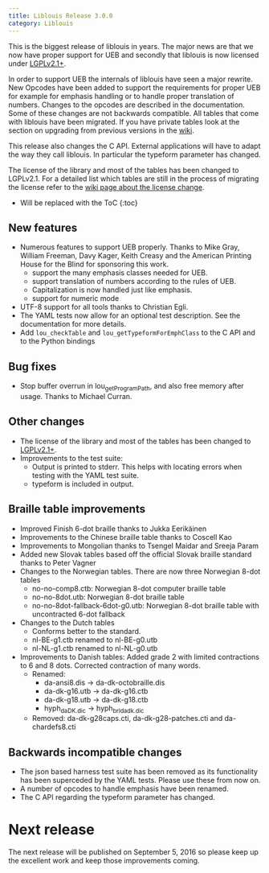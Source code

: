 ```yaml
---
title: Liblouis Release 3.0.0
category: Liblouis
---
```


This is the biggest release of liblouis in years. The major news are
that we now have proper support for UEB and secondly that liblouis is
now licensed under
[LGPLv2.1+](https://www.gnu.org/licenses/old-licenses/lgpl-2.1.html).

In order to support UEB the internals of liblouis have seen a major
rewrite. New Opcodes have been added to support the requirements for
proper UEB for example for emphasis handling or to handle proper
translation of numbers. Changes to the opcodes are described in the
documentation. Some of these changes are not backwards compatible. All
tables that come with liblouis have been migrated. If you have private
tables look at the section on upgrading from previous versions in the
[wiki](https://github.com/liblouis/liblouis/wiki/Emphasis-Opcodes#upgrade-from-previous-versions).

This release also changes the C API. External applications will have
to adapt the way they call liblouis. In particular the typeform
parameter has changed.

The license of the library and most of the tables has been changed to
LGPLv2.1. For a detailed list which tables are still in the process of
migrating the license refer to the
[wiki page about the license change](https://github.com/liblouis/liblouis/wiki/Licensing-of-liblouis-tables).

* Will be replaced with the ToC
{:toc}

## New features

-   Numerous features to support UEB properly. Thanks to Mike Gray,
    William Freeman, Davy Kager, Keith Creasy and the American Printing
    House for the Blind for sponsoring this work.
    -   support the many emphasis classes needed for UEB.
    -   support translation of numbers according to the rules of UEB.
    -   Capitalization is now handled just like emphasis.
    -   support for numeric mode
-   UTF-8 support for all tools thanks to Christian Egli.
-   The YAML tests now allow for an optional test description. See the
    documentation for more details.
-   Add `lou_checkTable` and `lou_getTypeformForEmphClass` to the C API
    and to the Python bindings

## Bug fixes

-   Stop buffer overrun in lou<sub>getProgramPath</sub>, and also free memory
    after usage. Thanks to Michael Curran.

## Other changes

-   The license of the library and most of the tables has been changed
    to [LGPLv2.1+](https://www.gnu.org/licenses/old-licenses/lgpl-2.1.html).
-   Improvements to the test suite:
    -   Output is printed to stderr. This helps with locating errors when
        testing with the YAML test suite.
    -   typeform is included in output.

## Braille table improvements

-   Improved Finish 6-dot braille thanks to Jukka Eerikäinen
-   Improvements to the Chinese braille table thanks to Coscell Kao
-   Improvements to Mongolian thanks to Tsengel Maidar and Sreeja Param
-   Added new Slovak tables based off the official Slovak braille
    standard thanks to Peter Vagner
-   Changes to the Norwegian tables. There are now three Norwegian 8-dot
    tables
    -   no-no-comp8.ctb: Norwegian 8-dot computer braille table
    -   no-no-8dot.utb: Norwegian 8-dot braille table
    -   no-no-8dot-fallback-6dot-g0.utb: Norwegian 8-dot braille table
        with uncontracted 6-dot fallback
-   Changes to the Dutch tables
    -   Conforms better to the standard.
    -   nl-BE-g1.ctb renamed to nl-BE-g0.utb
    -   nl-NL-g1.ctb renamed to nl-NL-g0.utb
-   Improvements to Danish tables: Added grade 2 with limited
    contractions to 6 and 8 dots. Corrected contraction of many words.
    -   Renamed:
        -   da-ansi8.dis -> da-dk-octobraille.dis
        -   da-dk-g16.utb -> da-dk-g16.ctb
        -   da-dk-g18.utb -> da-dk-g18.ctb
        -   hyph<sub>da</sub><sub>DK.dic</sub> -> hyph<sub>brl</sub><sub>da</sub><sub>dk.dic</sub>
    -   Removed: da-dk-g28caps.cti, da-dk-g28-patches.cti and
        da-chardefs8.cti

## Backwards incompatible changes

-   The json based harness test suite has been removed as its
    functionality has been superceded by the YAML tests. Please use
    these from now on.
-   A number of opcodes to handle emphasis have been renamed.
-   The C API regarding the typeform parameter has changed.

# Next release

The next release will be published on September 5, 2016 so please keep
up the excellent work and keep those improvements coming.

